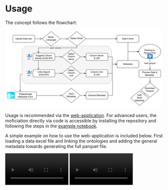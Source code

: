 # Usage

The concept follows the flowchart:

![flowchart](../trailpack.drawio.png)

Usage is recommended via the [web-application](https://trailpack.streamlit.app/). 
For advanced users, the moficiation directly via code is accessible by installing the repository and following the steps in the [example notebook](https://github.com/TimoDiepers/trailpack/blob/main/examples/example_packing.ipynb).

A simple example on how to use the web-application is included below. First loading a data excel file and linking the ontologies and adding the general metadata towards generating the full parquet file.
	
<video width="40%" controls>
  <source src="../uploading_and_ontology_streamlit-streamlit_app-2025-10-17-08-10-31.webm">
</video>
<video width="40%" controls>
  <source src="../general_metadata_to_download_streamlit-streamlit_app-2025-10-17-08-10-00.webm">
</video>
